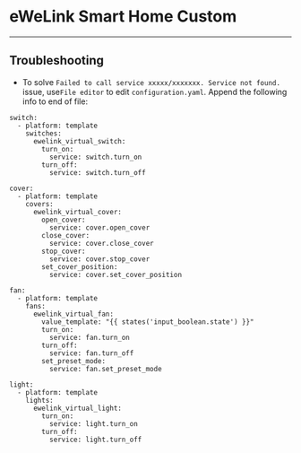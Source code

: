 # eWeLink Smart Home Custom

---

## Troubleshooting

-   To solve `Failed to call service xxxxx/xxxxxxx. Service not found.` issue, use`File editor` to edit `configuration.yaml`. Append the following info to end of file:

```
switch:
  - platform: template
    switches:
      ewelink_virtual_switch:
        turn_on:
          service: switch.turn_on
        turn_off:
          service: switch.turn_off

cover:
  - platform: template
    covers:
      ewelink_virtual_cover:
        open_cover:
          service: cover.open_cover
        close_cover:
          service: cover.close_cover
        stop_cover:
          service: cover.stop_cover
        set_cover_position:
          service: cover.set_cover_position

fan:
  - platform: template
    fans:
      ewelink_virtual_fan:
        value_template: "{{ states('input_boolean.state') }}"
        turn_on:
          service: fan.turn_on
        turn_off:
          service: fan.turn_off
        set_preset_mode:
          service: fan.set_preset_mode

light:
  - platform: template
    lights:
      ewelink_virtual_light:
        turn_on:
          service: light.turn_on
        turn_off:
          service: light.turn_off
```
